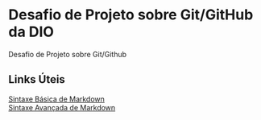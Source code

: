 # Desafio de Projeto sobre Git/GitHub da DIO

Desafio de Projeto sobre Git/Github

## Links Úteis
[Sintaxe Básica de Markdown](https://www.markdownguide.org/basic-syntax/)  
[Sintaxe Avançada de Markdown](https://www.markdownguide.org/extended-syntax/)  
